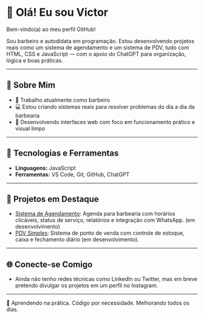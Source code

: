 # 👋 Olá! Eu sou Victor

Bem-vindo(a) ao meu perfil GitHub!

Sou barbeiro e autodidata em programação. Estou desenvolvendo projetos reais como um sistema de agendamento e um sistema de PDV, tudo com HTML, CSS e JavaScript — com o apoio do ChatGPT para organização, lógica e boas práticas.

---

## 💼 Sobre Mim

- 💈 Trabalho atualmente como barbeiro
- 💻 Estou criando sistemas reais para resolver problemas do dia a dia da barbearia
- 📲 Desenvolvendo interfaces web com foco em funcionamento prático e visual limpo

---

## 🧰 Tecnologias e Ferramentas

- **Linguagens:** JavaScript
- **Ferramentas:** VS Code, Git, GitHub, ChatGPT

---

## 📌 Projetos em Destaque

- [Sistema de Agendamento](https://github.com/vhramalho/projeto-agenda): Agenda para barbearia com horários clicáveis, status de serviço, relatórios e integração com WhatsApp. (em desenvolvimento)
- [PDV Simples](https://github.com/vhramalho/projeto-pdv): Sistema de ponto de venda com controle de estoque, caixa e fechamento diário (em desenvolvimento).

---

## 🌐 Conecte-se Comigo

- Ainda não tenho redes técnicas como LinkedIn ou Twitter, mas em breve pretendo divulgar os projetos em um perfil no Instagram.

---
🧠 Aprendendo na prática. Código por necessidade. Melhorando todos os dias.